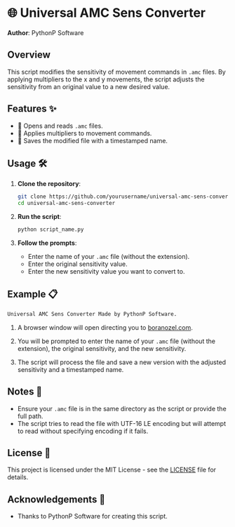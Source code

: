 
# 🌐 Universal AMC Sens Converter

**Author**: PythonP Software

## Overview

This script modifies the sensitivity of movement commands in `.amc` files. By applying multipliers to the x and y movements, the script adjusts the sensitivity from an original value to a new desired value.

## Features ✨

- 📂 Opens and reads `.amc` files.
- 🔄 Applies multipliers to movement commands.
- 💾 Saves the modified file with a timestamped name.

## Usage 🛠️

1. **Clone the repository**:
   ```bash
   git clone https://github.com/yourusername/universal-amc-sens-converter.git
   cd universal-amc-sens-converter
   ```

2. **Run the script**:
   ```bash
   python script_name.py
   ```

3. **Follow the prompts**:
   - Enter the name of your `.amc` file (without the extension).
   - Enter the original sensitivity value.
   - Enter the new sensitivity value you want to convert to.

## Example 📋

```python
Universal AMC Sens Converter Made by PythonP Software.
```

1. A browser window will open directing you to [boranozel.com](https://boranozel.com/).

2. You will be prompted to enter the name of your `.amc` file (without the extension), the original sensitivity, and the new sensitivity.

3. The script will process the file and save a new version with the adjusted sensitivity and a timestamped name.

## Notes 📝

- Ensure your `.amc` file is in the same directory as the script or provide the full path.
- The script tries to read the file with UTF-16 LE encoding but will attempt to read without specifying encoding if it fails.

## License 📄

This project is licensed under the MIT License - see the [LICENSE](LICENSE) file for details.

## Acknowledgements 🙏

- Thanks to PythonP Software for creating this script.
